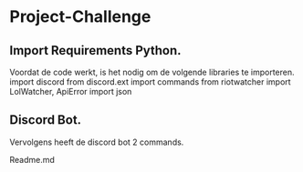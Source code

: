 # Project-Challenge
## Import Requirements Python.
Voordat de code werkt, is het nodig om de volgende libraries te importeren.
import discord
from discord.ext import commands
from riotwatcher import LolWatcher, ApiError
import json

## Discord Bot.
Vervolgens heeft de discord bot 2 commands.

Readme.md
